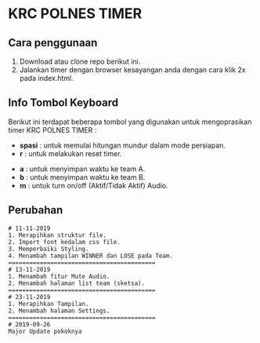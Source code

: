 # KRC POLNES TIMER

## Cara penggunaan
1. Download atau clone repo berikut ini.
2. Jalankan timer dengan browser kesayangan anda dengan cara klik 2x pada index.html.

## Info Tombol Keyboard
Berikut ini terdapat beberapa tombol yang digunakan untuk mengoprasikan timer KRC POLNES TIMER : 
    
* **spasi** : untuk memulai hitungan mundur dalam mode persiapan.
* **r** : untuk melakukan reset timer.
<!-- * **1** : untuk melakukan reset1. -->
<!-- * **2** : untuk melakukan reset2. -->
<!-- * **q** : untuk pause. -->
<!-- * **w** : untuk resume. -->
* **a** : untuk menyimpan waktu ke team A.
* **b** : untuk menyimpan waktu ke team B.
* **m** : untuk turn on/off (Aktif/Tidak Aktif) Audio.

## Perubahan

    # 11-11-2019
    1. Merapihkan struktur file.
    2. Import font kedalam css file.
    3. Memperbaiki Styling.
    4. Menambah tampilan WINNER dan LOSE pada Team.
    ==========================================
    # 13-11-2019
    1. Menambah fitur Mute Audio.
    2. Menambah halaman list team (sketsa).
    ==========================================
    # 23-11-2019
    1. Merapihkan Tampilan.
    2. Menambah halaman Settings.
	==========================================
    # 2019-09-26
    Major Update pokoknya